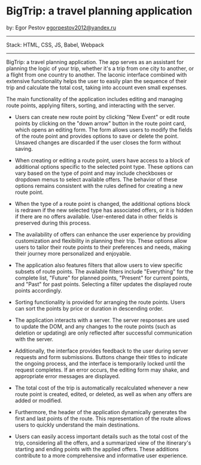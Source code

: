 # BigTrip: a travel planning application
by: Egor Pestov <egorpestov2012@yandex.ru>


---

Stack: HTML, CSS, JS, Babel, Webpack

---

BigTrip: a travel planning application. The app serves as an assistant for planning the logic of your trip, whether it's a trip from one city to another, or a flight from one country to another. The laconic interface combined with extensive functionality helps the user to easily plan the sequence of their trip and calculate the total cost, taking into account even small expenses.

The main functionality of the application includes editing and managing route points, applying filters, sorting, and interacting with the server.

* Users can create new route point by clicking "New Event" or edit route points by clicking on the "down arrow" button in the route point card, which opens an editing form. The form allows users to modify the fields of the route point and provides options to save or delete the point. Unsaved changes are discarded if the user closes the form without saving.

* When creating or editing a route point, users have access to a block of additional options specific to the selected point type. These options can vary based on the type of point and may include checkboxes or dropdown menus to select available offers. The behavior of these options remains consistent with the rules defined for creating a new route point.

* When the type of a route point is changed, the additional options block is redrawn if the new selected type has associated offers, or it is hidden if there are no offers available. User-entered data in other fields is preserved during this process.

* The availability of offers can enhance the user experience by providing customization and flexibility in planning their trip. These options allow users to tailor their route points to their preferences and needs, making their journey more personalized and enjoyable.

* The application also features filters that allow users to view specific subsets of route points. The available filters include "Everything" for the complete list, "Future" for planned points, "Present" for current points, and "Past" for past points. Selecting a filter updates the displayed route points accordingly.

* Sorting functionality is provided for arranging the route points. Users can sort the points by price or duration in descending order.

* The application interacts with a server. The server responses are used to update the DOM, and any changes to the route points (such as deletion or updating) are only reflected after successful communication with the server.

* Additionally, the interface provides feedback to the user during server requests and form submissions. Buttons change their titles to indicate the ongoing process, and the interface is temporarily locked until the request completes. If an error occurs, the editing form may shake, and appropriate error messages are displayed.

* The total cost of the trip is automatically recalculated whenever a new route point is created, edited, or deleted, as well as when any offers are added or modified.

* Furthermore, the header of the application dynamically generates the first and last points of the route. This representation of the route allows users to quickly understand the main destinations.

* Users can easily access important details such as the total cost of the trip, considering all the offers, and a summarized view of the itinerary's starting and ending points with the applied offers. These additions contribute to a more comprehensive and informative user experience.
